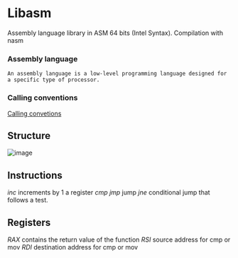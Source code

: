 # Libasm

Assembly language library in ASM 64 bits (Intel Syntax). Compilation with nasm

### Assembly language

```An assembly language is a low-level programming language designed for a specific type of processor.```

### Calling conventions

[Calling convetions ](https://www.agner.org/optimize/calling_conventions.pdf)


## Structure 
![image](https://cs.lmu.edu/~ray/images/nasmstructure.png)

## Instructions

_inc_ increments by 1 a register
_cmp_
_jmp_ jump 
_jne_ conditional jump that follows a test. 

## Registers

_RAX_ contains the return value of the function
_RSI_ source        address for cmp or mov
_RDI_ destination   address for cmp or mov